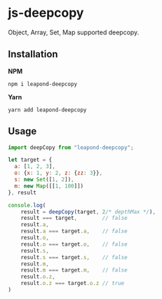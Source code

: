 # js-deepcopy

Object, Array, Set, Map supported deepcopy.

## Installation

**NPM**

```shell
npm i leapond-deepcopy
```

**Yarn**

```shell
yarn add leapond-deepcopy
```

## Usage

```javascript
import deepCopy from "leapond-deepcopy";

let target = {
  a: [1, 2, 3],
  o: {x: 1, y: 2, z: {zz: 3}},
  s: new Set([1, 2]),
  m: new Map([[1, 100]])
}, result

console.log(
    result = deepCopy(target, 2/* depthMax */),
    result === target,        // false
    result.a,
    result.a === target.a,    // false
    result.o,
    result.o === target.o,    // false
    result.s,
    result.s === target.s,    // false
    result.m,
    result.m === target.m,    // false
    result.o.z,
    result.o.z === target.o.z // true
)
```